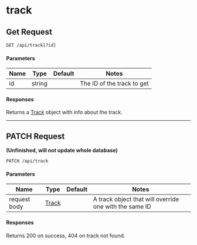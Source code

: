 # track
## Get Request

`GET /api/track[?id]`

#### Parameters

|Name|Type|Default|Notes|
|---|---|---|---|
|id|string||The ID of the track to get|

#### Responses
Returns a [Track](models/track) object with info about the track.

---

## PATCH Request
**(Unfinished, will not update whole database)**

`PATCH /api/track`

#### Parameters

|Name|Type|Default|Notes|
|---|---|---|---|
|request body|[Track](models/track)||A track object that will override one with the same ID |

#### Responses
Returns 200 on success, 404 on track not found.
